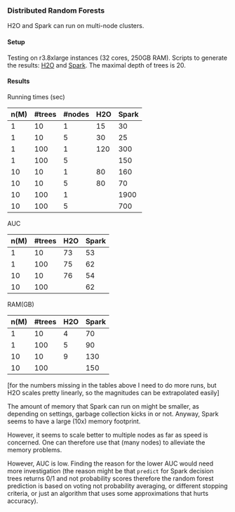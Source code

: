 
### Distributed Random Forests 

H2O and Spark can run on multi-node clusters.

#### Setup

Testing on r3.8xlarge instances (32 cores, 250GB RAM). Scripts to generate the results: 
[H2O](1-h2o.R) and [Spark](2-spark.txt). The maximal depth of trees is 20.


#### Results

Running times (sec)

 n(M) |  #trees  | #nodes  |  H2O  |  Spark
------|----------|---------|-------|--------
  1   |    10    |    1    |  15   |  30
  1   |    10    |    5    |  30   |  25
  1   |    100   |    1    |  120  |  300
  1   |    100   |    5    |       |  150
  10  |    10    |    1    |  80   |  160
  10  |    10    |    5    |  80   |  70
  10  |    100   |    1    |       |  1900
  10  |    100   |    5    |       |  700


AUC

 n(M) |  #trees  |  H2O  |  Spark
------|----------|-------|--------
  1   |    10    |  73   |   53 
  1   |    100   |  75   |   62
  10  |    10    |  76   |   54
  10  |    100   |       |   62


RAM(GB)

 n(M) |  #trees  |  H2O  |  Spark
------|----------|-------|--------
  1   |    10    |   4   |   70 
  1   |    100   |   5   |   90
  10  |    10    |   9   |   130
  10  |    100   |       |   150

[for the numbers missing in the tables above I need to do more runs, but H2O scales pretty linearly,
so the magnitudes can be extrapolated easily]

The amount of memory that Spark can run on might be smaller, as depending
on settings, garbage collection kicks in or not. Anyway, Spark seems to have a large (10x)
memory footprint. 

However, it seems to scale better to multiple nodes as far as speed is concerned. 
One can therefore use that (many nodes) to alleviate the memory problems. 

However, AUC is low. Finding the reason for the lower AUC would need more investigation
(the reason might be that `predict` for Spark decision trees returns 0/1 and not probability scores therefore
the random forest prediction is based on voting not probability averaging, or different
stopping criteria, or just an algorithm that uses some approximations that hurts accuracy).


